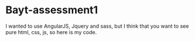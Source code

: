 # Bayt-assessment1

I wanted to use AngularJS, Jquery and sass, but I think that you want to see pure html, css, js, so here is my code.
